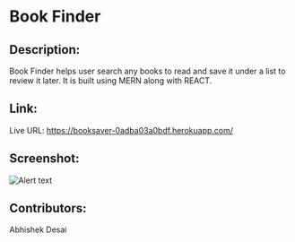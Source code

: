 # Book Finder 

## Description:

Book Finder helps user search any books to read and save it under a list to review it later. It is built using MERN along with REACT.

## Link:

Live URL: https://booksaver-0adba03a0bdf.herokuapp.com/

## Screenshot:

![Alert text](./Assets/Screenshot%202023-08-07%20at%204.42.41%20PM.png)

## Contributors:

Abhishek Desai



